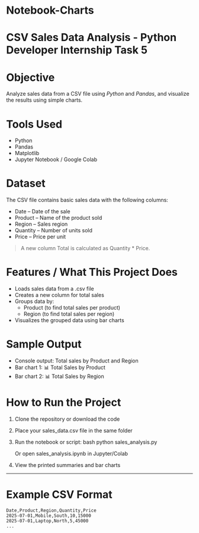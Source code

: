 # Notebook-Charts
# CSV Sales Data Analysis - Python Developer Internship Task 5

# Objective
Analyze sales data from a CSV file using *Python* and *Pandas*, and visualize the results using simple charts.


# Tools Used
- Python
- Pandas
- Matplotlib
- Jupyter Notebook / Google Colab


# Dataset
The CSV file contains basic sales data with the following columns:
- Date – Date of the sale
- Product – Name of the product sold
- Region – Sales region
- Quantity – Number of units sold
- Price – Price per unit

> A new column Total is calculated as Quantity * Price.


# Features / What This Project Does
- Loads sales data from a .csv file
- Creates a new column for total sales
- Groups data by:
  - Product (to find total sales per product)
  - Region (to find total sales per region)
- Visualizes the grouped data using bar charts


# Sample Output
- Console output: Total sales by Product and Region
- Bar chart 1: 📊 Total Sales by Product
- Bar chart 2: 📊 Total Sales by Region


# How to Run the Project

1. Clone the repository or download the code
2. Place your sales_data.csv file in the same folder
3. Run the notebook or script:
    bash
    python sales_analysis.py
    
   Or open sales_analysis.ipynb in Jupyter/Colab
4. View the printed summaries and bar charts

---

# Example CSV Format

```csv
Date,Product,Region,Quantity,Price
2025-07-01,Mobile,South,10,15000
2025-07-01,Laptop,North,5,45000
...

